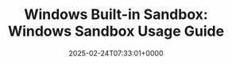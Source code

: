---
title: "Windows Built-in Sandbox: Windows Sandbox Usage Guide"
description: "Windows Sandbox is a built-in feature of Windows Pro and Ent editions. It provides a virtual environment so that you can do something without modifying your OS."
image: "images/post/2025/02/windows-sandbox.png"
date: "2025-02-24T07:33:01+0000"
categories: ["Tips"]
tags: ["sandbox", "virtual machine", "Windows Sandbox"]
type: "regular" # available types: [featured/regular]
draft: false
sitemapExclude: false
---